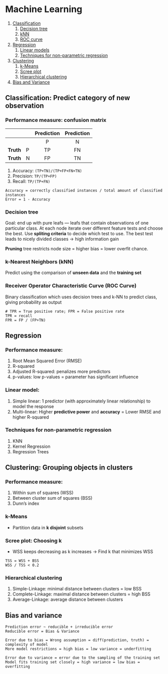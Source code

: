 # Machine Learning

1. [Classification](#classification)
    1. [Decision tree](#decision-tree)
    2. [kNN](#k-nearest-neighbors-knn)
    3. [ROC curve](#receiver-operator-characteristic-curve-roc-curve)
2. [Regression](#regression)
    1. [Linear models](#linear-model)
    2. [Techniques for non-parametric regression](#techniques-for-non-parametric-regression)
3. [Clustering](#clustering)
    1. [k-Means]()
    2. [Scree plot]()
    3. [Hierarchical clustering]()
4. [Bias and Variance](#bias-and-variance)


## Classification: Predict category of new observation
### Performance measure: confusion matrix

|||Prediction|Prediction|
| --- | --- | :---: | :---: |
||| P | N |
| **Truth** | P | TP | FN |
| **Truth** | N | FP | TN |

1. Accuracy: `(TP+TN)/(TP+FP+FN+TN)`
2. Precision: `TP/(TP+FP)`
3. Recall: `TP/(TP+FN)`

```
Accuracy = correctly classified instances / total amount of classified instances
Error = 1 - Accuracy
```

### Decision tree
Goal: end up with pure leafs — leafs that contain observations of one particular class. At each node iterate over different feature tests and choose the best. Use **spliting criteria** to decide which test to use. The best test leads to nicely divided classes -> high information gain

**Pruning** tree restricts node size = higher bias = lower overfit chance.

### k-Nearest Neighbors (kNN)
Predict using the comparison of **unseen data** and the **training set**

### Receiver Operator Characteristic Curve (ROC Curve)
Binary classification which uses decision trees and k-NN to predict class, giving probability as output

```
# TPR = True positive rate; FPR = False positive rate
TPR = recall
FPR = FP / (FP+TN)
```


## Regression
### Performance measure: 
1. Root Mean Squared Error (RMSE)
2. R-squared
3. Adjusted R-squared: penalizes more predictors
4. p-values: low p-values = parameter has significant influence

### Linear model:
1. Simple linear: 1 predictor (with approximately linear relationship) to model the response
2. Multi-linear: Higher **predictive power** and **accuracy** = Lower RMSE and higher R-squared

### Techniques for non-parametric regression
1. KNN
2. Kernel Regression
3. Regression Trees


## Clustering: Grouping objects in clusters
### Performance measure:
1. Within sum of squares (WSS)
2. Between cluster sum of squares (BSS)
3. Dunn’s index

### k-Means
- Partition data in **k disjoint** subsets

### Scree plot: Choosing k
- WSS keeps decreasing as k increases -> Find k that minimizes WSS

```
TSS = WSS + BSS
WSS / TSS < 0.2
```

### Hierarchical clustering
1. Simple-Linkage: minimal distance between clusters = low BSS
2. Complete-Linkage: maximal distance between clusters = high BSS
3. Average-Linkage: average distance between clusters



## Bias and variance
```
Prediction error ~ reducible + irreducible error
Reducible error = Bias & Variance
```
```
Error due to bias = Wrong assumption = diff(prediction, truth) = complexity of model
More model restrictions = high bias = low variance = underfitting
```
```
Error due to variance = error due to the sampling of the training set
Model fits training set closely = high variance = low bias = overfitting
```

